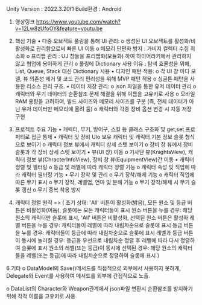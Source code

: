 Unity Version : 2022.3.20f1
Build환경 : Android

1. 영상링크 
   https://www.youtube.com/watch?v=12Lw8zUfoOY&feature=youtu.be

2. 핵심 기술
   • 다중 오브젝트 풀링을 통해 UI 관리:
      o 생성된 UI 오브젝트를 활성화/비활성화로 관리함으로써 빠른 UI 이동
      o 메모리 단편화 방지 : 가비지 컬렉터 수집 최소화
      o 프리팹 관리 : UJ 창들을 프리팹화(모듈화) 하여 하이어라키에서 관리하지
      않고 협업에 용이하게 관리
      o 풀링에 Dictionary 사용 이유 : 탐색 효율성을 위해, List, Queue, Stack 대신
      Dictionary 사용
   • 디자인 패턴 적용:
      o 각 UI 창 마다 모델, 뷰 의존성 제거 및 코드 관리 편리성을 위해 MVP 패턴
      적용
      o 싱글톤 패턴을 사용한 리소스 관리 구조.
   • 데이터 저장 관리:
      o json 파일을 통한 유저 데이터 관리
      o 캐릭터와 무기 데이터의 순환참조 문제 해결을 위해 이름을 고유키로 사용
      o 모바일 RAM 용량을 고려하여, 빌드 사이즈와 메모리 사이즈를 구분 (즉, 전체
      데이터가 아닌 유저 데이터만 메모리에 올려 둠)
      o 캐릭터와 각종 장비 옵션 변경 시 자동 저장 구현
   
4. 프로젝트 주요 기능
   • 캐릭터, 무기, 방어구, 스킬 등 클래스 구조화 및 get,set 프로퍼티로 접근 통제
   • 캐릭터 및 장비 UIo 보유 캐릭터 및 캐릭터 기본 정보 슬롯 형식으로 보이기
      o 캐릭터 정보 뷰에서 캐릭터 상세 스텟 보이기
      o 장비 창 뷰에서 장비 슬롯과 각 장비 상세 스텟 보이기
   • 뷰(UI 창) 이동
      o 기사단 뷰(KnightsVIew), 캐릭터 정보 뷰(ChracterInfoView), 장비 창
      뷰(EquipmentView)간 이동
   • 캐릭터 정렬 및 필터링
      o 등급 및 레벨에 따라 캐릭터 정렬 기능
      o 캐릭터 속성 및 직업에 따라 캐릭터 필터링 기능
   • 무기 장착 및 관리
      o 무기 장착/해제 기능
      o 캐릭터 직업에 따른 무기 표시
      o 무기 장착, 레벨업, 연마 및 분해 기능
      o 무기 장착/해제 시 무기 슬롯 갱신
      o 무기 중복 착용 방지



5. 캐릭터 정렬 원칙 =>
(
   초기 상태: 'All' 버튼이 활성화(밝음), 모든 원소 및 등급 버튼은 비활성화(어둠), 슬롯에는 모든 캐릭터들이 표시
   원소 버튼을 누를 경우: 해당 원소의 캐릭터만 슬롯에 표시, 'All' 버튼은 비활성화, 선택된 원소 버튼은 활성화
   레벨 버튼을 누를 경우: 캐릭터들이 레벨에 따라 내림차순으로 슬롯에 표시
   등급 버튼을 누를 경우: 캐릭터들이 등급에 따라 내림차순으로 슬롯에 표시
   레벨과 등급 버튼이 동시에 눌러질 경우: 등급을 우선으로 내림차순 정렬 후 레벨에 따라 다시 정렬하여 슬롯에 표시
   원소와 레벨(또는 등급)이 동시에 선택된 경우: 해당 원소의 캐릭터들을 레벨(또는 등급)에 따라 내림차순으로 정렬하여 슬롯에 표시
)

6 기타
  o DataModel의 Save()메서드를 직접적으로 외부에서 사용하지 못하게, Delegate와 Event를 사용하여 메서드를 외부에 간접적으로 노출.

  o DataList의 Character와 Weapon관계에서 json파일 변환시 순환참조를 방지하기 위해 각각 이름을 고유키로 사용

